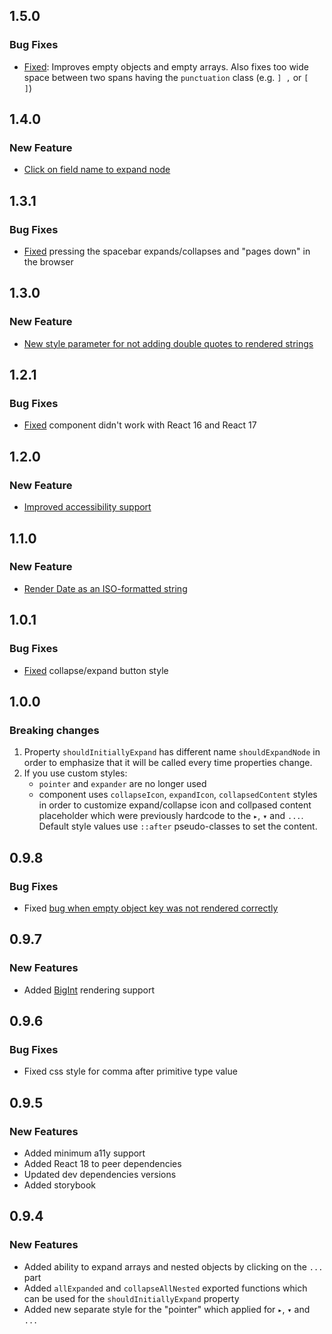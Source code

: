 ## 1.5.0

### Bug Fixes

- [Fixed](https://github.com/AnyRoad/react-json-view-lite/issues/28): Improves empty objects and empty arrays. Also fixes too wide space between two spans having the `punctuation` class (e.g. `] ,` or `[  ]`)

## 1.4.0

### New Feature

- [Click on field name to expand node](https://github.com/AnyRoad/react-json-view-lite/pull/27)

## 1.3.1

### Bug Fixes

- [Fixed](https://github.com/AnyRoad/react-json-view-lite/issues/24) pressing the spacebar expands/collapses and "pages down" in the browser

## 1.3.0

### New Feature

- [New style parameter for not adding double quotes to rendered strings](https://github.com/AnyRoad/react-json-view-lite/issues/22)

## 1.2.1

### Bug Fixes

- [Fixed](https://github.com/AnyRoad/react-json-view-lite/issues/20) component didn't work with React 16 and React 17

## 1.2.0

### New Feature

- [Improved accessibility support](https://github.com/AnyRoad/react-json-view-lite/pull/16)

## 1.1.0

### New Feature

- [Render Date as an ISO-formatted string](https://github.com/AnyRoad/react-json-view-lite/pull/13)

## 1.0.1

### Bug Fixes

- [Fixed](https://github.com/AnyRoad/react-json-view-lite/pull/14) collapse/expand button style

## 1.0.0

### Breaking changes

1. Property `shouldInitiallyExpand` has different name `shouldExpandNode` in order to emphasize that it will be called every time properties change.
2. If you use custom styles:
   - `pointer` and `expander` are no longer used
   - component uses `collapseIcon`, `expandIcon`, `collapsedContent` styles in order to customize expand/collapse icon and collpased content placeholder which were previously hardcode to the `▸`, `▾` and `...`.
     Default style values use `::after` pseudo-classes to set the content.

## 0.9.8

### Bug Fixes

- Fixed [bug when empty object key was not rendered correctly](https://github.com/AnyRoad/react-json-view-lite/issues/9)

## 0.9.7

### New Features

- Added [BigInt](https://developer.mozilla.org/en-US/docs/Web/JavaScript/Reference/Global_Objects/BigInt) rendering support

## 0.9.6

### Bug Fixes

- Fixed css style for comma after primitive type value

## 0.9.5

### New Features

- Added minimum a11y support
- Added React 18 to peer dependencies
- Updated dev dependencies versions
- Added storybook

## 0.9.4

### New Features

- Added ability to expand arrays and nested objects by clicking on the `...` part
- Added `allExpanded` and `collapseAllNested` exported functions which can be used for the `shouldInitiallyExpand` property
- Added new separate style for the "pointer" which applied for `▸`, `▾` and `...`
